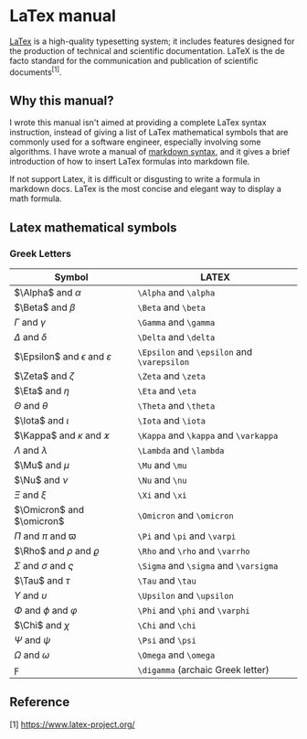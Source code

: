 # LaTex manual
[LaTex](https://www.latex-project.org/) is a high-quality typesetting system; it includes features 
designed for the production of technical and scientific documentation. LaTeX is the de facto standard 
for the communication and publication of scientific documents$^{[1]}$.

## Why this manual?
I wrote this manual isn't aimed at providing a complete LaTex syntax instruction, instead of giving a 
list of LaTex mathematical symbols that are commonly used for a software engineer, especially involving 
some algorithms.
I have wrote a manual of [markdown syntax](./Simplified_Markdown_Manual.md), and it gives a brief introduction 
of how to insert LaTex formulas into markdown file.

If not support Latex, it is difficult or disgusting to write a formula in markdown docs. LaTex is the most concise 
and elegant way to display a math formula.

## Latex mathematical symbols
### Greek Letters
|Symbol|LATEX|
|-|-|
| $\Alpha$ and $\alpha$ | `\Alpha` and `\alpha` |
| $\Beta$ and $\beta$ | `\Beta` and `\beta` |
| $\Gamma$ and $\gamma$ | `\Gamma` and `\gamma` |
| $\Delta$ and $\delta$ | `\Delta` and `\delta` |
| $\Epsilon$ and $\epsilon$ and $\varepsilon$ | `\Epsilon` and `\epsilon` and `\varepsilon` |
| $\Zeta$ and $\zeta$ | `\Zeta` and `\zeta` |
| $\Eta$ and $\eta$ | `\Eta` and `\eta` |
| $\Theta$ and $\theta$ | `\Theta` and `\theta` |
| $\Iota$ and $\iota$ | `\Iota` and `\iota` |
| $\Kappa$ and $\kappa$ and $\varkappa$ | `\Kappa` and `\kappa` and `\varkappa` |
| $\Lambda$ and $\lambda$ | `\Lambda` and `\lambda` |
| $\Mu$ and $\mu$ | `\Mu` and `\mu` |
| $\Nu$ and $\nu$ | `\Nu` and `\nu` |
| $\Xi$ and $\xi$ | `\Xi` and `\xi` |
| $\Omicron$ and $\omicron$ | `\Omicron` and `\omicron` |
| $\Pi$ and $\pi$ and $\varpi$ | `\Pi` and `\pi` and `\varpi`|
| $\Rho$ and $\rho$ and $\varrho$ | `\Rho` and `\rho` and `\varrho` |
| $\Sigma$ and $\sigma$ and $\varsigma$ | `\Sigma` and `\sigma` and `\varsigma` |
| $\Tau$ and $\tau$ | `\Tau` and `\tau` |
| $\Upsilon$ and $\upsilon$ | `\Upsilon` and `\upsilon` |
| $\Phi$ and $\phi$ and $\varphi$ | `\Phi` and `\phi` and `\varphi` |
| $\Chi$ and $\chi$ | `\Chi` and `\chi` |
| $\Psi$ and $\psi$ | `\Psi` and `\psi` |
| $\Omega$ and $\omega$ | `\Omega` and `\omega` |
| $\digamma$ | `\digamma` (archaic Greek letter)|




## Reference
[1] https://www.latex-project.org/
